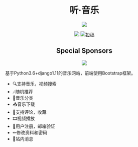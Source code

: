 <h1 align="center">听·音乐</h1>
<p align="center">
<img src="https://my-blog-to-use.oss-cn-beijing.aliyuncs.com/2019-3/logo - 副本.png" width=""/>
</p>

<p align="center">
  <a href="#公众号"><img src="https://img.shields.io/badge/language-Python3.4+-blue.svg"></a>
  <a href="#投稿"><img src="https://img.shields.io/badge/support-投稿-critical.svg" alt="投稿"></a>
<h2 align="center">Special Sponsors</h2>
</p>

<p align="center">
<a href="https://e.coding.net/?utm_source=JavaGuide" target="_blank">
  <img src="https://my-blog-to-use.oss-cn-beijing.aliyuncs.com/2019-3/Coding Devops.png" width=""/>
 </a>
</p>

基于Python3.6+django1.11的音乐网站，前端使用Bootstrap框架。
+ 🔍支持音乐，视频搜索
+ 🎶随机推荐
+ 📁音乐分类
+ 📥音乐下载
+ 💬支持评论，收藏
+ 🎞视频播放
+ 📲用户注册，邮箱验证
+ ✏修改资料和密码
+ 📣站内消息
